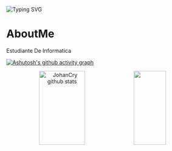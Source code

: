 <!------------------------------------------------------------------------------------------------------------------------------------->
![Typing SVG](https://readme-typing-svg.herokuapp.com/?color=02D9F7FF&size=35&center=true&vCenter=true&width=1000&lines=Hola+Amikos!;)

<!------------------------------------------------------------------------------------------------------------------------------------->
# AboutMe
Estudiante De Informatica

[![Ashutosh's github activity graph](https://github-readme-activity-graph.vercel.app/graph?username=JohanCry&bg_color=0d1117&color=ffffff&line=ffff00&point=f9fafa&area=true&hide_border=true)](https://github.com/ashutosh00710/github-readme-activity-graph)

<!------------------------------------------------------------------------------------------------------------------------------------->
<div align="center">  
  <img width="49%" height="195px" src="https://github-readme-stats.vercel.app/api?username=JohanCry&show_icons=true&count_private=true&hide_border=true&title_color=02D9F7FF&icon_color=02D9F7FF&text_color=c9d1d9&bg_color=0d1117" alt="JohanCry github stats" /> 
  
  <img width="41%" height="195px" src="https://github-readme-stats.vercel.app/api/top-langs/?username=JohanCry&layout=compact&hide_border=true&title_color=02D9F7FF&text_color=02D9F7FF&bg_color=0d1117" />
</div> 
<!------------------------------------------------------------------------------------------------------------------------------------->

